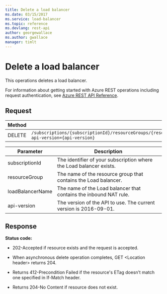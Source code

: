```yaml
---
title: Delete a load balancer
ms.date: 03/15/2017
ms.service: load-balancer
ms.topic: reference
ms.devlang: rest-api
author: georgewallace
ms.author: gwallace
manager: timlt
---
```

# Delete a load balancer

This operations deletes a load balancer.

For information about getting started with Azure REST operations including request authentication, see [Azure REST API Reference](../../index.md).

## Request  
  
|Method|Request URI|  
|------------|-----------------|  
|DELETE|`/subscriptions/{subscriptionId}/resourceGroups/{resourceGroup}/providers/Microsoft.Network/loadBalancers/{loadBalancerName}?api-version={api-version}`|  
  
| Parameter | Description |
| --------- | ----------- |
| subscriptionId | The identifier of your subscription where the Load balancer exists. |
| resourceGroup | The name of the resource group that contains the Load balancer. |
| loadBalancerName | The name of the Load balancer that contains the inbound NAT rule. |
| api-version | The version of the API to use. The current version is 2016-09-01. | 

## Response  
 **Status code:**  
  
-   202-Accepted if resource exists and the request is accepted.  
  
-   When asynchronous delete operation completes, GET \<Location header> returns 204.  
  
-   Returns 412-Precondition Failed if the resource's ETag doesn’t match one specified in If-Match header.  
  
-   Returns 204-No Content if resource does not exist.
